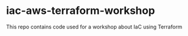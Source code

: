 # iac-aws-terraform-workshop
This repo contains code used for a workshop about IaC using Terraform 
